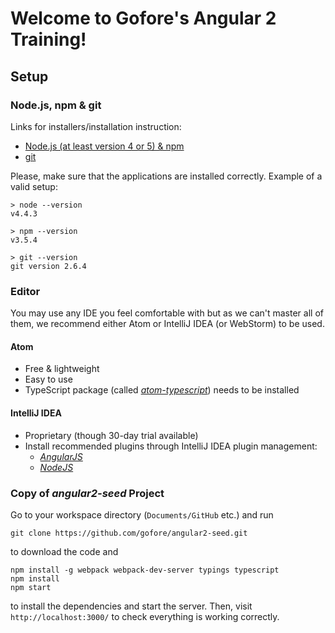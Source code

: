 # Welcome to Gofore's Angular 2 Training!
## Setup
### Node.js, npm & git

Links for installers/installation instruction:
- [Node.js (at least version 4 or 5) & npm](https://nodejs.org/)
- [git](http://git-scm.com/)

Please, make sure that the applications are installed correctly. Example of a valid setup:

```shell
> node --version
v4.4.3

> npm --version
v3.5.4

> git --version
git version 2.6.4
```

### Editor

You may use any IDE you feel comfortable with but as we can't master all of them, we recommend either Atom or IntelliJ IDEA (or WebStorm) to be used.

#### Atom
- Free & lightweight
- Easy to use
- TypeScript package (called [_atom-typescript_](https://atom.io/packages/atom-typescript)) needs to be installed

#### IntelliJ IDEA
- Proprietary (though 30-day trial available)
- Install recommended plugins through IntelliJ IDEA plugin management:
  - [_AngularJS_](https://github.com/JetBrains/intellij-plugins/tree/master/AngularJS)
  - [_NodeJS_](https://plugins.jetbrains.com/plugin/6098?pr=idea)

### Copy of _angular2-seed_ Project
Go to your workspace directory (`Documents/GitHub` etc.) and run

```shell
git clone https://github.com/gofore/angular2-seed.git
```

to download the code and

```shell
npm install -g webpack webpack-dev-server typings typescript
npm install
npm start
```

to install the dependencies and start the server. Then, visit `http://localhost:3000/` to check everything is working correctly.
